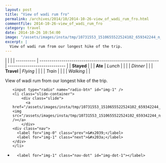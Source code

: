 ```yaml
---
layout: post
title: "View of wadi rum fro"
permalink: /archives/2014/10/2014-10-26-view_of_wadi_rum_fro.html
commentfile: 2014-10-26-view_of_wadi_rum_fro
category: travel
date: 2014-10-26 10:54:00
image: "/assets/images/insta/tmp/10731553_1510655522524102_659342244_n_17841917878047535.jpg"
excerpt: |
  View of wadi rum from our longest hike of the trip.
---
```


|            |                                                              |
| ---------- | ------------------------------------------------------------ | ----------------------------- |
| **Stayed** |  |
| **Ate**    | _Lunch_                                                      |          |
|            | _Dinner_                                                     |          |
| **Travel** | _Flying_                                                     |          |
|            | _Train_                                                      |          |
|            | _Walking_                                                    |          |


View of wadi rum from our longest hike of the trip.


<ul class="slides">

    <input type="radio" name="radio-btn" id="img-1" />
    <li class="slide-container">
        <div class="slide">
          <a href="/assets/images/insta/tmp/10731553_1510655522524102_659342244_n_17841917878047535.jpg"><img src="/assets/images/insta/tmp/10731553_1510655522524102_659342244_n_17841917878047535.jpg" /></a>
        </div>
    <div class="nav">
      <label for="img-0" class="prev">&#x2039;</label>
      <label for="img-1" class="next">&#x203a;</label>
    </div>
    </li>
			
<li class="nav-dots">

      <label for="img-1" class="nav-dot" id="img-dot-1"></label>

</li>
</ul>        
             

		